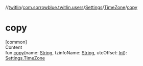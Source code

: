 //[twitlin](../../../index.md)/[com.sorrowblue.twitlin.users](../../index.md)/[Settings](../index.md)/[TimeZone](index.md)/[copy](copy.md)



# copy  
[common]  
Content  
fun [copy](copy.md)(name: [String](https://kotlinlang.org/api/latest/jvm/stdlib/kotlin/-string/index.html), tzinfoName: [String](https://kotlinlang.org/api/latest/jvm/stdlib/kotlin/-string/index.html), utcOffset: [Int](https://kotlinlang.org/api/latest/jvm/stdlib/kotlin/-int/index.html)): [Settings.TimeZone](index.md)  



